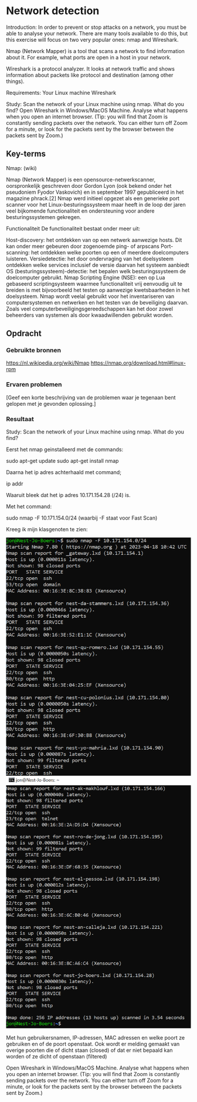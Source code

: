 # Network detection

Introduction:
In order to prevent or stop attacks on a network, you must be able to analyse your network. There are many tools available to do this, but this exercise will focus on two very popular ones: nmap and Wireshark.

Nmap (Network Mapper) is a tool that scans a network to find information about it. For example, what ports are open in a host in your network.

Wireshark is a protocol analyzer. It looks at network traffic and shows information about packets like protocol and destination (among other things).

Requirements:
Your Linux machine
Wireshark

Study:
Scan the network of your Linux machine using nmap. What do you find?
Open Wireshark in Windows/MacOS Machine. Analyse what happens when you open an internet browser. (Tip: you will find that Zoom is constantly sending packets over the network. You can either turn off Zoom for a minute, or look for the packets sent by the browser between the packets sent by Zoom.)


## Key-terms
Nmap: (wiki)

Nmap (Network Mapper) is een opensource-netwerkscanner, oorspronkelijk geschreven door Gordon Lyon (ook bekend onder het pseudoniem Fyodor Vaskovich) en in september 1997 gepubliceerd in het magazine phrack.[2] Nmap werd initieel opgezet als een generieke port scanner voor het Linux-besturingssysteem maar heeft in de loop der jaren veel bijkomende functionaliteit en ondersteuning voor andere besturingssystemen gekregen.

Functionaliteit
De functionaliteit bestaat onder meer uit:

Host-discovery: het ontdekken van op een netwerk aanwezige hosts. Dit kan onder meer gebeuren door zogenoemde ping- of arpscans
Port-scanning: het ontdekken welke poorten op een of meerdere doelcomputers luisteren.
Versiedetectie: het door ondervraging van het doelsysteem ontdekken welke services inclusief de versie daarvan het systeem aanbiedt
OS (besturingssysteem)-detectie: het bepalen welk besturingssysteem de doelcomputer gebruikt.
Nmap Scripting Engine (NSE): een op Lua gebaseerd scriptingsysteem waarmee functionaliteit vrij eenvoudig uit te breiden is met bijvoorbeeld het testen op aanwezige kwetsbaarheden in het doelsysteem.
Nmap wordt veelal gebruikt voor het inventariseren van computersystemen en netwerken en het testen van de beveiliging daarvan. Zoals veel computerbeveiligingsgereedschappen kan het door zowel beheerders van systemen als door kwaadwillenden gebruikt worden.

## Opdracht
### Gebruikte bronnen
https://nl.wikipedia.org/wiki/Nmap
https://nmap.org/download.html#linux-rpm

### Ervaren problemen
[Geef een korte beschrijving van de problemen waar je tegenaan bent gelopen met je gevonden oplossing.]

### Resultaat

Study:
Scan the network of your Linux machine using nmap. What do you find?

Eerst het nmap geinstalleerd met de commands:

sudo apt-get update
sudo apt-get install nmap

Daarna het ip adres achterhaald met command;

ip addr

Waaruit bleek dat het ip adres 10.171.154.28 (/24) is.

Met het command:

sudo nmap -F 10.171.154.0/24 (waarbij -F staat voor Fast Scan)

Kreeg ik mijn klasgenoten te zien:

![Alt text](../00_includes/Week3/SEC-01.1.PNG)
![Alt text](../00_includes/Week3/SEC-01.2.PNG)

Met hun gebruikersnamen, IP-adressen, MAC adressen en welke poort ze gebruiken en of de poort openstaat. Ook wordt er melding gemaakt van overige poorten die of dicht staan (closed) of dat er niet bepaald kan worden of ze dicht of openstaan (filtered) 

Open Wireshark in Windows/MacOS Machine. Analyse what happens when you open an internet browser. (Tip: you will find that Zoom is constantly sending packets over the network. You can either turn off Zoom for a minute, or look for the packets sent by the browser between the packets sent by Zoom.)
